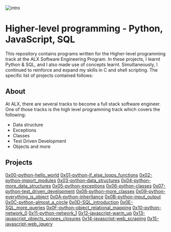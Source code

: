 ![intro](https://github.com/richard-1257/alx-higher_level_programming/assets/83041703/18d1daba-bf25-4040-9785-a5aee5f77c42)

# Higher-level programming - Python, JavaScript, SQL
This repository contains programs written for the Higher-level programming track at the ALX Software Engineering Program. In these projects, I learnt Python & SQL, and I also made use of concepts learnt. Simultaneously, I continued to reinforce and expand my skills in C and shell scripting. The specific list of projects contained follows:

## About
At ALX, there are several tracks to become a full stack software engineer. One of those tracks is the high level programming track which covers the following:
- Data structure
- Exceptions
- Classes
- Test Driven Development
- Objects and more

## Projects
[0x00-python-hello_world](https://github.com/richard-1257/alx-higher_level_programming/tree/master/0x00-python-hello_world)
[0x01-python-if_else_loops_functions](https://github.com/richard-1257/alx-higher_level_programming/tree/master/0x01-python-if_else_loops_functions)
[0x02-python-import_modules](https://github.com/richard-1257/alx-higher_level_programming/tree/master/0x02-python-import_modules)
[0x03-python-data_structures](https://github.com/richard-1257/alx-higher_level_programming/tree/master/0x03-python-data_structures)
[0x04-python-more_data_structures](https://github.com/richard-1257/alx-higher_level_programming/tree/master/0x04-python-more_data_structures)
[0x05-python-exceptions](https://github.com/richard-1257/alx-higher_level_programming/tree/master/0x05-python-exceptions)
[0x06-python-classes](https://github.com/richard-1257/alx-higher_level_programming/tree/master/0x06-python-classes)
[0x07-python-test_driven_development](https://github.com/richard-1257/alx-higher_level_programming/tree/master/0x07-python-test_driven_development)
[0x08-python-more_classes](https://github.com/richard-1257/alx-higher_level_programming/tree/master/0x08-python-more_classes)
[0x09-python-everything_is_object](https://github.com/richard-1257/alx-higher_level_programming/tree/master/0x09-python-everything_is_object)
[0x0A-python-inheritance](https://github.com/richard-1257/alx-higher_level_programming/tree/master/0x0A-python-inheritance)
[0x0B-python-input_output](https://github.com/richard-1257/alx-higher_level_programming/tree/master/0x0B-python-input_output)
[0x0C-python-almost_a_circle](https://github.com/richard-1257/alx-higher_level_programming/tree/master/0x0C-python-almost_a_circle)
[0x0D-SQL_introduction](https://github.com/richard-1257/alx-higher_level_programming/tree/master/0x0D-SQL_introduction)
[0x0E-SQL_more_queries](https://github.com/richard-1257/alx-higher_level_programming/tree/master/0x0E-SQL_more_queries)
[0x0F-python-object_relational_mapping](https://github.com/richard-1257/alx-higher_level_programming/tree/master/0x0F-python-object_relational_mapping)
[0x10-python-network_0](https://github.com/richard-1257/alx-higher_level_programming/tree/master/0x10-python-network_0)
[0x11-python-network_1](https://github.com/richard-1257/alx-higher_level_programming/tree/master/0x11-python-network_1)
[0x12-javascript-warm_up](https://github.com/richard-1257/alx-higher_level_programming/tree/master/0x12-javascript-warm_up)
[0x13-javascript_objects_scopes_closures](https://github.com/richard-1257/alx-higher_level_programming/tree/master/0x13-javascript_objects_scopes_closures)
[0x14-javascript-web_scraping](https://github.com/richard-1257/alx-higher_level_programming/tree/master/0x14-javascript-web_scraping)
[0x15-javascript-web_jquery](https://github.com/richard-1257/alx-higher_level_programming/tree/master/0x15-javascript-web_jquery)

